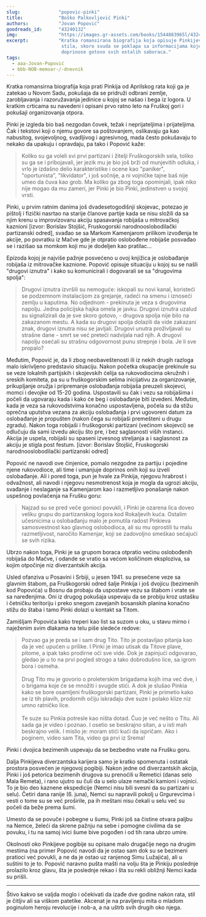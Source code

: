 ```yaml
---
slug:              "popovic-pinki"
title:             "Boško Palkovljević Pinki"
authors:           "Jovan Popović"
goodreads_id:      "43240132"
img:               "https://images.gr-assets.com/books/1544883965l/43240132.jpg"
excerpt:           "Kratka romansirana biografija koja opisuje Pinkijevo učešće u ratu. Čitljivog ali pomalo patetičnog 
                    stila, skoro svuda se poklapa sa informacijama koje imam iz drugih izvora ali izostavlja imena i 
                    doprinose gotovo svih ostalih saboraca."
tags:
  - aaa-Jovan-Popović
  - bbb-NOB-memoar-/-dnevnik
---
```


Kratka romansirna biografija koja prati Pinkija od Aprilskog rata koji ga je zatekao u Novom Sadu, pokušaja da se 
pridruži odbrani zemlje, zarobljavanja i razoružavanja jedinice u kojoj se našao i bega iz logora. U kratkim crticama
su navedeni i opisani prvo ratno leto na Fruškoj gori i pokušaji organizovanja otpora.

Pinki je izgleda bio baš nezgodan čovek, težak i neprijateljima i prijateljima. Čak i tekstovi koji o njemu govore sa
poštovanjem, oslikavaju ga kao nabusitog, svojevoljnog, svadljivog i agresivnog, mada često pokušavaju to nekako da
upakuju i opravdaju, pa tako i Popović kaže:

<blockquote>
Koliko su ga voleli svi prvi partizani i žitelji Fruškogorskih sela, toliko su ga se i pribojavali, jer jezik 
mu je bio još brži od munjevitih odluka, i vrlo je izdašno delio karakteristike i ocene kao "paniker", "oportunista", 
"likvidator", i još sočnije, a ni vojničke tajne baš nije umeo da čuva kao grob. Ma koliko ga zbog toga opominjali, ipak 
niko nije mogao da mu zameri, jer Pinki je bio Pinki, jedinstven u svojoj vrsti.
</blockquote>

Pinki, u prvim ratnim danima još dvadesetogodišnji skojevac, potezao je pištolj i fizički nasrtao na starije članove 
partije kada se nisu složili da sa njim krenu u improvizovanu akciju spasavanja robijaša u mitrovačkoj kaznioni [izvor:
Borislav Stojšić, Fruskogorski narodnooslobodilački partizanski odred], svađao se sa Markom Kamenjarom prilikom izvođenja
te akcije, po povratku iz Mačve gde je otpratio oslobođene robijaše posvađao se i razišao sa momkom koji mu je dodeljen
kao pratilac...

Epizoda kojoj je najviše pažnje posvećeno u ovoj knjižica je oslobađanje robijaša iz mitrovačke kaznione. Popović opisuje
situaciju u kojoj su se našli "drugovi iznutra" i kako su komunicirali i dogovarali se sa "drugovima spolja":

<blockquote>
Drugovi iznutra izvršili su nemoguće: iskopali su novi kanal, koristeći se podzemnom instalacijom za grejanje, radeći
na smenu i iznoseći zemlju u kaputima. No odjednom - prekinuta je veza s drugovima napolju. Jedna policijska hajka
omela je javku. Drugovi iznutra uzalud su signalizirali da je sve skoro gotovo, - drugova spolja nije bilo na zakazanom
mestu. A kada su drugovi spolja dolazili da vide zakazani znak, drugovi iznutra nisu se javljali. Drugovi unutra 
proživljavali su strašne dane - smrt se već preteći nadvijala nad njih. A drugovi napolju osećali su strašnu 
odgovornost punu strepnje i bola. Je li sve propalo?
</blockquote>
    
Međutim, Popović je, da li zbog neobaveštenosti ili iz nekih drugih razloga malo iskrivljeno predstavio situaciju. Nakon
početka okupacije prekinule su se veze lokalnih partijskih i skojevskih ćelija sa rukovodiocima okružnih i sreskih 
komiteta, pa su u fruškogorskim selima inicijativu za organizovanje, prikupljanje oružja i pripremanje oslobađanja robijaša
preuzeli skojevci, momci i devojke od 15-20 godina. Uspostavili su čak i vezu sa robijašima i počeli da ugovaraju kada i
kako će beg i oslobađanje biti izvedeni. Međutim, kada je veza sa rukovodstvima konačno uspostavljena, počela su da stižu
oprečna uputstva vezana za akciju oslobađanja i prvi ugovoreni datum za oslobađanje je propušten (nakon čega su robijaši
premešteni u drugu zgradu). Nakon toga robijaši i fruškogorski partizani (većinom skojevci) se odlučuju da sami izvedu
akciju što pre, i bez saglasnosti viših instanci. Akcija je uspela, robijaši su spaseni izvesnog streljanja a i saglasnost
za akciju je stigla post festum. [izvor: Borislav Stojšić, Fruskogorski narodnooslobodilački partizanski odred]

Popović ne navodi ove činjenice, pomalo nezgodne za partiju i pojedine njene rukovodioce, ali time i umanjuje doprinos 
onih koji su izveli oslobađanje. Ali i pored toga, pun je hvale za Pinkija, njegovu hrabrost i odvažnost, ali navodi
i njegovu nesmotrenost koja je mogla da ugrozi akciju, svađanje i neslaganje sa Kamenjarom kao i razmetljivo ponašanje
nakon uspešnog povlačenja na Frušku goru:
    
<blockquote>    
Najzad su se pred veče gonioci povukli, i Pinki je ozarena lica doveo veliku grupu do partizanskog logora kod
Rokaljevih kuća. Ostalim učesnicima u oslobađanju malo je pomutila radost Pinkieva samosvestnost kao glavnog
oslobodioca, ali su mu oprostili tu malu razmetljivost, naročito Kamenjar, koji se zadovoljno smeškao sećajući se 
svih rizika.
</blockquote>

Ubrzo nakon toga, Pinki je sa grupom boraca otpratio većinu oslobođenih robijaša do Mačve, i odande se vratio sa većom
količinom eksploziva, sa kojim otpočinje niz diverzantskih akcija.

Usled ofanziva u Posavini i Srbiji, u jesen 1941. su presečene veze sa glavnim štabom, pa Fruškogorski 
odred šalje Pinkija i još dvojicu (bezimenih kod Popovića) u Bosnu da probaju da uspostave vezu sa štabom i vrate se sa 
naređenjima. Oni iz drugog pokušaja uspevaju da se probiju kroz ustašku i četničku teritoriju i preko snegom zavejanih bosanskih planina
konačno stižu do štaba i tamo Pinki dolazi u kontakt sa Titom. 

Zamišljam Popovića kako treperi kao list sa suzom u oku, u stavu mirno i naježenim svim dlakama na telu piše sledeće redove:
    
<blockquote>    
Pozvao ga je preda se i sam drug Tito. Tito je postavljao pitanja kao da je već upućen u prilike. I Pinki je imao 
utisak da Titove plave, pitome, a ipak tako prodirne oči sve vide. Dok je zapinjući odgovarao, gledao je u to na
prvi pogled strogo a tako dobrodušno lice, sa igrom bora i osmeha.
<br><br>
Drug Tito mu je govorio o proleterskim brigadama kojih ima već dve, i o brigama koje će se množiti i svugde stići.
A dok je slušao Pinkia kako se bore osamljeni fruškogorski partizani, Pinki je primetio kako se iz tih plavih,
prodornih očiju iskradaju dve suze i polako klize niz umno ratničko lice.
<br><br>
Te suze su Pinkia potresle kao ništa dotad. Čuo je već nešto o Titu. Ali sada ga je video i poznao. I osetio se
beskrajno sitan, a u isti mah beskrajno velik. I mislio je: moram stići kući da ispričam. Ako i poginem, video sam
Tita, video ga prvi iz Srema!
</blockquote>
    
Pinki i dvojica bezimenih uspevaju da se bezbedno vrate na Frušku goru.

Dalja Pinkijeva diverzantska karijera samo je kratko spomenuta i ostatak prostora posvećen je njegovoj pogibiji. Nakon 
jedne od diverzantskih akcija, Pinki i još petorica bezimenih drugova su prenoćili u Remetici (danas selo Mala Remeta),
i rano ujutro su čuli da u selo ulaze nemački kamioni i vojnici. To je bio deo kaznene ekspedicije (Nemci nisu bili 
svesni da su partizani u selu). Četiri dana ranije (6. juna), Nemci su napravili pokolj u Grgurevcima i vesti o tome su se
već proširile, pa ih meštani nisu čekali u selu već su počeli da beže prema šumi. 

Umesto da se povuče i pobegne u šumu, Pinki još sa čistine otvara paljbu na Nemce, želeći da skrene pažnju na sebe i 
pomogne civilima da se povuku, i tu na samoj ivici šume bive pogođen i od tih rana ubrzo umire.

Okolnosti oko Pinkijeve pogibije su opisane malo drugačije nego na drugim mestima (na primer Popović navodi da je ostao
sam dok su se bezimeni pratioci već povukli, a ne da je ostao uz ranjenog Simu Lužajića), ali u suštini to je to. Popović 
naravno pušta mašti na volju šta je Pinkiju poslednje prolazilo kroz glavu, šta je poslednje rekao i šta su rekli obližnji
Nemci kada su prišli.

* * *

Štivo kakvo se valjda moglo i očekivati da izađe dve godine nakon rata, stil je čitljiv ali sa viškom patetike. Akcenat
je na pravljenju mita o mladom poginulom heroju revolucije i nob-a, a na uštrb svih drugih oko njega.